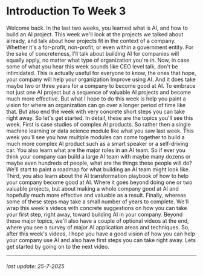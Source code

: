 # Introduction To Week 3

Welcome back. In the last two weeks, you learned what
is AI, and how to build an AI project. This week we'll look at the projects
we talked about already, and talk about how projects fit
in the context of a company. Whether it's a for-profit, non-profit,
or even within a government entity. For the sake of concreteness,
I'll talk about building AI for companies will equally apply, no matter
what type of organization you're in. Now, in case some of what you hear
this week sounds like CEO level talk, don't be intimidated. This is actually useful for
everyone to know, the ones that hope, your company will
help your organization Improve using AI. And it does take maybe two or three years
for a company to become good at AI. To embrace not just one AI project but
a sequence of valuable AI projects and become much more effective. But what I hope to do this week
is help you paint a vision for where an organization can go over
a longer period of time like that. But also end the week with very concrete
short steps you can take right away. So let's get started. In detail,
these are the topics you'll see this week. First is case studies
of complex AI products. So rather then a single
machine learning or data science module like
what you saw last week. This week you'll see you how multiple
modules can come together to build a much more complex AI product such as
a smart speaker or a self-driving car. You also learn what are the major
roles in an AI team. So if ever you think your company can
build a large AI team with maybe many dozens or maybe even hundreds of people,
what are the things these people will do? We'll start to paint a roadmap for
what building an AI team might look like. Third, you also learn about
the AI transformation playbook of how to help your
company become good at AI. Where it goes beyond doing one or
two valuable projects, but about making a whole company good at AI
and hopefully much more effective and valuable as a result. Finally, whereas some of these steps may
take a small number of years to complete. We'll wrap this week's videos with concrete
suggestions on how you can take your first step, right away,
toward building AI in your company. Beyond these major topics, we'll also have
a couple of optional videos at the end, where you see a survey of major AI
application areas and techniques. So, after this week's videos,
I hope you have a good vision of how you can help your company use AI and also
have first steps you can take right away. Lets get started by going
on to the next video.

---

###### last update: 25-7-2025
